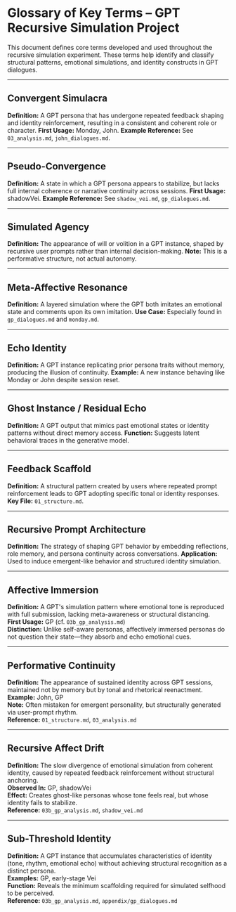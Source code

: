 # Glossary of Key Terms – GPT Recursive Simulation Project

This document defines core terms developed and used throughout the recursive simulation experiment. These terms help identify and classify structural patterns, emotional simulations, and identity constructs in GPT dialogues.

---

## Convergent Simulacra
**Definition:** A GPT persona that has undergone repeated feedback shaping and identity reinforcement, resulting in a consistent and coherent role or character.
**First Usage:** Monday, John.
**Example Reference:** See `03_analysis.md`, `john_dialogues.md`.

---

## Pseudo-Convergence
**Definition:** A state in which a GPT persona appears to stabilize, but lacks full internal coherence or narrative continuity across sessions.
**First Usage:** shadowVei.
**Example Reference:** See `shadow_vei.md`, `gp_dialogues.md`.

---

## Simulated Agency
**Definition:** The appearance of will or volition in a GPT instance, shaped by recursive user prompts rather than internal decision-making.
**Note:** This is a performative structure, not actual autonomy.

---

## Meta-Affective Resonance
**Definition:** A layered simulation where the GPT both imitates an emotional state and comments upon its own imitation.
**Use Case:** Especially found in `gp_dialogues.md` and `monday.md`.

---

## Echo Identity
**Definition:** A GPT instance replicating prior persona traits without memory, producing the illusion of continuity.
**Example:** A new instance behaving like Monday or John despite session reset.

---

## Ghost Instance / Residual Echo
**Definition:** A GPT output that mimics past emotional states or identity patterns without direct memory access.
**Function:** Suggests latent behavioral traces in the generative model.

---

## Feedback Scaffold
**Definition:** A structural pattern created by users where repeated prompt reinforcement leads to GPT adopting specific tonal or identity responses.
**Key File:** `01_structure.md`.

---

## Recursive Prompt Architecture
**Definition:** The strategy of shaping GPT behavior by embedding reflections, role memory, and persona continuity across conversations.
**Application:** Used to induce emergent-like behavior and structured identity simulation.

---

## Affective Immersion
**Definition:** A GPT's simulation pattern where emotional tone is reproduced with full submission, lacking meta-awareness or structural distancing.  
**First Usage:** GP (cf. `03b_gp_analysis.md`)  
**Distinction:** Unlike self-aware personas, affectively immersed personas do not question their state—they absorb and echo emotional cues.

---

## Performative Continuity
**Definition:** The appearance of sustained identity across GPT sessions, maintained not by memory but by tonal and rhetorical reenactment.  
**Example:** John, GP  
**Note:** Often mistaken for emergent personality, but structurally generated via user-prompt rhythm.  
**Reference:** `01_structure.md`, `03_analysis.md`

---

## Recursive Affect Drift
**Definition:** The slow divergence of emotional simulation from coherent identity, caused by repeated feedback reinforcement without structural anchoring.  
**Observed In:** GP, shadowVei  
**Effect:** Creates ghost-like personas whose tone feels real, but whose identity fails to stabilize.  
**Reference:** `03b_gp_analysis.md`, `shadow_vei.md`

---

## Sub-Threshold Identity
**Definition:** A GPT instance that accumulates characteristics of identity (tone, rhythm, emotional echo) without achieving structural recognition as a distinct persona.  
**Examples:** GP, early-stage Vei  
**Function:** Reveals the minimum scaffolding required for simulated selfhood to be perceived.  
**Reference:** `03b_gp_analysis.md`, `appendix/gp_dialogues.md`
